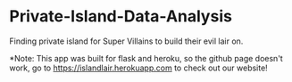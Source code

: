 # Private-Island-Data-Analysis
Finding private island for Super Villains to build their evil lair on.

*Note: This app was built for flask and heroku, so the github page doesn't work, go to https://islandlair.herokuapp.com to check out our website!
